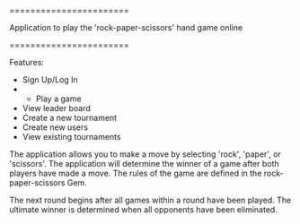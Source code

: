 =======================

Application to play the 'rock-paper-scissors' hand game online

=======================

Features:
* Sign Up/Log In
* * Play a game
* View leader board
* Create a new tournament
* Create new users
* View existing tournaments

The application allows you to make a move by selecting 'rock', 'paper', or 'scissors'. The application will determine the winner of a game after both players have made a move. The rules of the game are defined in the rock-paper-scissors Gem.

The next round begins after all games within a round have been played. The ultimate winner is determined when all opponents have been eliminated.
